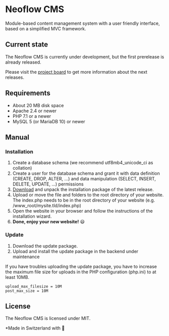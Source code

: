 # Neoflow CMS
Module-based content management system with a user friendly interface, based on a simplified MVC framework.

## Current state
The Neoflow CMS is currently under development, but the first prerelease is already released.

Please visit the [project board](https://github.com/Neoflow/Neoflow-CMS/projects) to get more information about the next releases.

## Requirements
 * About 20 MB disk space
 * Apache 2.4 or newer
 * PHP 7.1 or a newer
 * MySQL 5 (or MariaDB 10) or newer

## Manual

### Installation

1. Create a database schema (we recommend utf8mb4_unicode_ci as collation)
2. Create a user for the database schema and grant it with data definition (CREATE, DROP, ALTER, ...) and data manipulation (SELECT, INSERT, DELETE, UPDATE, ...) permissions
3. [Download](https://github.com/Neoflow/Neoflow-CMS/releases/latest) and unpack the installation package of the latest release.
4. Upload or move the file and folders to the root directory of your website. The index.php needs to be in the root directory of your website (e.g. /www_root/mysite.tld/index.php)
5. Open the website in your browser and follow the instructions of the installation wizard.
5. **Done, enjoy your new website!** :smiley:

### Update

1. Download the update package.
2. Upload and install the update package in the backend under maintenance

If you have troubles uploading the update package, you have to increase the maximum file size for uploads in the PHP configuration (php.ini) to at least 10MB.
```
upload_max_filesize = 10M
post_max_size = 10M
```

## License

The Neoflow CMS is licensed under MIT.

*Made in Switzerland with :sparkling_heart:
